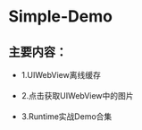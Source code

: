 # Simple-Demo

## 主要内容：
* 1.UIWebView离线缓存<br></br>
* 2.点击获取UIWebView中的图片<br></br>
* 3.Runtime实战Demo合集<br></br>
